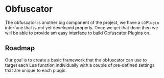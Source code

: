 ﻿# Obfuscator
The obfuscator is another big component of the project, we have a `LOPlugin` interface that is not yet developed properly. Once we get that done then we will be able to provide am easy interface to build Obfuscator Plugins on.

## Roadmap
Our goal is to create a basic framework that the obfuscator can use to target each Lua function individually with a couple of pre-defined settings that are unique to each plugin.